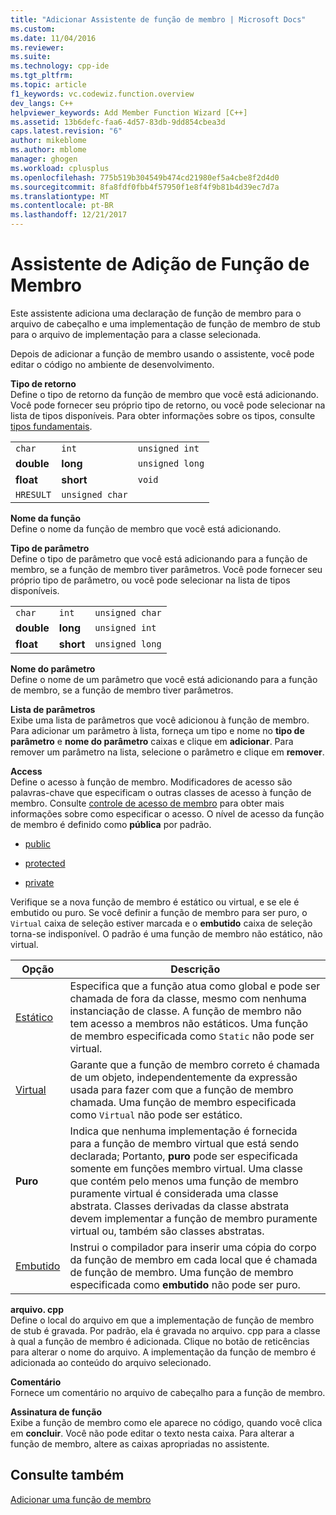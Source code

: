 ```yaml
---
title: "Adicionar Assistente de função de membro | Microsoft Docs"
ms.custom: 
ms.date: 11/04/2016
ms.reviewer: 
ms.suite: 
ms.technology: cpp-ide
ms.tgt_pltfrm: 
ms.topic: article
f1_keywords: vc.codewiz.function.overview
dev_langs: C++
helpviewer_keywords: Add Member Function Wizard [C++]
ms.assetid: 13b6defc-faa6-4d57-83db-9dd854cbea3d
caps.latest.revision: "6"
author: mikeblome
ms.author: mblome
manager: ghogen
ms.workload: cplusplus
ms.openlocfilehash: 775b519b304549b474cd21980ef5a4cbe8f2d4d0
ms.sourcegitcommit: 8fa8fdf0fbb4f57950f1e8f4f9b81b4d39ec7d7a
ms.translationtype: MT
ms.contentlocale: pt-BR
ms.lasthandoff: 12/21/2017
---
```

# <a name="add-member-function-wizard"></a>Assistente de Adição de Função de Membro
Este assistente adiciona uma declaração de função de membro para o arquivo de cabeçalho e uma implementação de função de membro de stub para o arquivo de implementação para a classe selecionada.  
  
 Depois de adicionar a função de membro usando o assistente, você pode editar o código no ambiente de desenvolvimento.  
  
 **Tipo de retorno**  
 Define o tipo de retorno da função de membro que você está adicionando. Você pode fornecer seu próprio tipo de retorno, ou você pode selecionar na lista de tipos disponíveis. Para obter informações sobre os tipos, consulte [tipos fundamentais](../cpp/fundamental-types-cpp.md).  
  
||||  
|-|-|-|  
|`char`|`int`|`unsigned int`|  
|**double**|**long**|`unsigned long`|  
|**float**|**short**|`void`|  
|`HRESULT`|`unsigned char`||  
  
 **Nome da função**  
 Define o nome da função de membro que você está adicionando.  
  
 **Tipo de parâmetro**  
 Define o tipo de parâmetro que você está adicionando para a função de membro, se a função de membro tiver parâmetros. Você pode fornecer seu próprio tipo de parâmetro, ou você pode selecionar na lista de tipos disponíveis.  
  
||||  
|-|-|-|  
|`char`|`int`|`unsigned char`|  
|**double**|**long**|`unsigned int`|  
|**float**|**short**|`unsigned long`|  
  
 **Nome do parâmetro**  
 Define o nome de um parâmetro que você está adicionando para a função de membro, se a função de membro tiver parâmetros.  
  
 **Lista de parâmetros**  
 Exibe uma lista de parâmetros que você adicionou à função de membro. Para adicionar um parâmetro à lista, forneça um tipo e nome no **tipo de parâmetro** e **nome do parâmetro** caixas e clique em **adicionar**. Para remover um parâmetro na lista, selecione o parâmetro e clique em **remover**.  
  
 **Access**  
 Define o acesso à função de membro. Modificadores de acesso são palavras-chave que especificam o outras classes de acesso à função de membro. Consulte [controle de acesso de membro](../cpp/member-access-control-cpp.md) para obter mais informações sobre como especificar o acesso. O nível de acesso da função de membro é definido como **pública** por padrão.  
  
-   [public](../cpp/public-cpp.md)  
  
-   [protected](../cpp/protected-cpp.md)  
  
-   [private](../cpp/private-cpp.md)  
  
 Verifique se a nova função de membro é estático ou virtual, e se ele é embutido ou puro. Se você definir a função de membro para ser puro, o `Virtual` caixa de seleção estiver marcada e o **embutido** caixa de seleção torna-se indisponível. O padrão é uma função de membro não estático, não virtual.  
  
|Opção|Descrição|  
|------------|-----------------|  
|[Estático](../cpp/storage-classes-cpp.md)|Especifica que a função atua como global e pode ser chamada de fora da classe, mesmo com nenhuma instanciação de classe. A função de membro não tem acesso a membros não estáticos. Uma função de membro especificada como `Static` não pode ser virtual.|  
|[Virtual](../cpp/virtual-cpp.md)|Garante que a função de membro correto é chamada de um objeto, independentemente da expressão usada para fazer com que a função de membro chamada. Uma função de membro especificada como `Virtual` não pode ser estático.|  
|**Puro**|Indica que nenhuma implementação é fornecida para a função de membro virtual que está sendo declarada; Portanto, **puro** pode ser especificada somente em funções membro virtual. Uma classe que contém pelo menos uma função de membro puramente virtual é considerada uma classe abstrata. Classes derivadas da classe abstrata devem implementar a função de membro puramente virtual ou, também são classes abstratas.|  
|[Embutido](../cpp/inline-functions-cpp.md)|Instrui o compilador para inserir uma cópia do corpo da função de membro em cada local que é chamada de função de membro. Uma função de membro especificada como **embutido** não pode ser puro.|  
  
 **arquivo. cpp**  
 Define o local do arquivo em que a implementação de função de membro de stub é gravada. Por padrão, ela é gravada no arquivo. cpp para a classe à qual a função de membro é adicionada. Clique no botão de reticências para alterar o nome do arquivo. A implementação da função de membro é adicionada ao conteúdo do arquivo selecionado.  
  
 **Comentário**  
 Fornece um comentário no arquivo de cabeçalho para a função de membro.  
  
 **Assinatura de função**  
 Exibe a função de membro como ele aparece no código, quando você clica em **concluir**. Você não pode editar o texto nesta caixa. Para alterar a função de membro, altere as caixas apropriadas no assistente.  
  
## <a name="see-also"></a>Consulte também  
 [Adicionar uma função de membro](../ide/adding-a-member-function-visual-cpp.md)